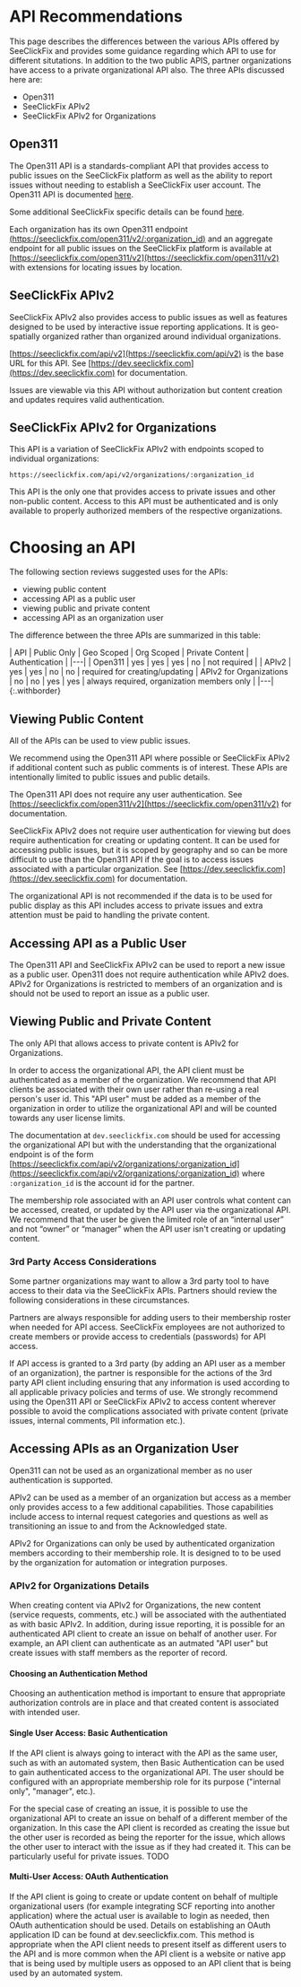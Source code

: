 # API Recommendations

This page describes the differences
between the various APIs offered by SeeClickFix
and provides some guidance
regarding which API to use for different situtations.
In addition to the
two public APIS, partner organizations have access to a private
organizational API also. The three APIs discussed here are:

* Open311
* SeeClickFix APIv2
* SeeClickFix APIv2 for Organizations


## Open311

The Open311 API is a standards-compliant API that provides access
to public issues on the SeeClickFix platform as well as the ability
to report issues without needing to establish a SeeClickFix user
account.
The Open311 API is documented [here](https://wiki.open311.org/GeoReport_v2/).

Some additional SeeClickFix specific details can be found [here](https://seeclickfix.com/open311/v2).

Each organization has its own Open311 endpoint
[(https://seeclickfix.com/open311/v2/:organization_id)](https://seeclickfix.com/open311/v2/:organization_id)
and an aggregate endpoint for all public issues on the SeeClickFix platform is available at
[https://seeclickfix.com/open311/v2](https://seeclickfix.com/open311/v2)
with extensions for locating issues by location.

## SeeClickFix APIv2

SeeClickFix APIv2 also provides access to public issues as well as
features designed to be used by interactive issue reporting
applications. It is geo-spatially organized rather than organized
around individual organizations.

[https://seeclickfix.com/api/v2](https://seeclickfix.com/api/v2) is the base URL for this API.
See [https://dev.seeclickfix.com](https://dev.seeclickfix.com) for documentation.

Issues are viewable via this API without authorization but content
creation and updates requires valid authentication.

## SeeClickFix APIv2 for Organizations

This API is a variation of SeeClickFix APIv2 with
endpoints scoped to individual organizations:

    https://seeclickfix.com/api/v2/organizations/:organization_id

This API is the only one that provides access to private issues and
other non-public content.  Access to this API must be authenticated
and is only available to properly authorized members of the respective
organizations.

# Choosing an API

The following section reviews suggested uses for the APIs:

* viewing public content
* accessing API as a public user
* viewing public and private content
* accessing API as an organization user

The difference between the three APIs are summarized in this table:

<style>
table.withborder { border:1px solid black; }
table.withborder { border-collapse: collapse; }
table.withborder, table.withborder th, table.withborder td { border: 1px solid black; }
table.withborder th, table.withborder td { border: 1px solid black; padding: 4px }
table.withborder th { background-color: #eeeeee }
</style>
| API | Public Only | Geo Scoped | Org Scoped | Private Content | Authentication |
|---|
| Open311 | yes | yes | yes | no | not required |
| APIv2 | yes | yes | no | no | required for creating/updating
| APIv2 for Organizations | no | no | yes | yes | always required, organization members only |
|---|
{:.withborder}


## Viewing Public Content

All of the APIs can be used to view public issues.

We recommend using the Open311 API where possible or SeeClickFix
APIv2 if additional content such as public comments is of interest.
These APIs are intentionally limited to public issues and public
details.

The Open311 API does not require any user authentication. See
[https://seeclickfix.com/open311/v2](https://seeclickfix.com/open311/v2)
for documentation.

SeeClickFix APIv2 does not require user authentication for viewing but
does require authentication for creating or updating content. It
can be used for accessing public issues, but it is scoped by geography
and so can be more difficult to use than the Open311 API if the
goal is to access issues associated with a particular organization.
See [https://dev.seeclickfix.com](https://dev.seeclickfix.com) for
documentation.

The organizational API is not recommended if the data is to be used
for public display as this API includes access to private issues
and extra attention must be paid to handling the private content.

## Accessing API as a Public User

The Open311 API and SeeClickFix APIv2 can be used to report a new
issue as a public user. Open311 does not require authentication
while APIv2 does. APIv2 for Organizations is restricted to members
of an organization and is should not be used to report an issue
as a public user.

## Viewing Public and Private Content

The only API that allows access to private content is APIv2 for
Organizations.

In order to access the organizational API, the API client must be
authenticated as a member of the organization. We recommend that
API clients be associated with their own user rather than re-using
a real person's user id. This "API user" must be added as a member
of the organization in order to utilize the organizational API and
will be counted towards any user license limits.

The documentation at `dev.seeclickfix.com` should be used for
accessing the organizational API but with the understanding that
the organizational endpoint is of the form
[https://seeclickfix.com/api/v2/organizations/:organization_id](https://seeclickfix.com/api/v2/organizations/:organization_id)
where `:organization_id` is the account id for the partner.

The membership role associated with an API user controls what content
can be accessed, created, or updated by the API user via the
organizational API. We recommend that the user be given the limited
role of an “internal user” and not “owner” or “manager” when
the API user isn't creating or updating content.

### 3rd Party Access Considerations

Some partner organizations may want to allow a 3rd party tool to
have access to their data via the SeeClickFix APIs. Partners should
review the following considerations in these circumstances.

Partners are always responsible for adding users to their membership
roster when needed for API access. SeeClickFix employees are not
authorized to create members or provide access to credentials
(passwords) for API access.

If API access is granted to a 3rd party (by adding an API user as
a member of an organization), the partner is responsible for the actions
of the 3rd party API client including ensuring that any information
is used according to all applicable privacy policies and terms of
use. We strongly recommend using the Open311 API or SeeClickFix
APIv2 to access content wherever possible to avoid the complications
associated with private content (private issues, internal comments,
PII information etc.).

## Accessing APIs as an Organization User

Open311 can not be used as an organizational member as
no user authentication is supported.

APIv2 can be used as a member of an organization but access as a
member only provides access to a few additional capabilities. Those
capabilities include access to internal request categories and questions
as well as transitioning an issue to and from the Acknowledged state.

APIv2 for Organizations can only be used by authenticated organization
members according to their membership role. It is designed to to be
used by the organization for automation or integration purposes.

### APIv2 for Organizations Details

When creating content via APIv2 for Organizations, the new content
(service requests, comments, etc.) will be associated with the
authentiated as with basic APIv2. In addition, during issue reporting,
it is possible for an authenticated API client to create an issue on
behalf of another user. For example, an API client can authenticate
as an autmated "API user" but create issues with staff members as
the reporter of record.

#### Choosing an Authentication Method

Choosing an authentication method is important to ensure that
appropriate authorization controls are in place and that created
content is associated with intended user.

#### Single User Access: Basic Authentication

If the API client is always going to interact with the API as the
same user, such as with an automated system, then Basic Authentication
can be used to gain authenticated access to the organizational API.
The user should be configured with an appropriate membership role for
its purpose ("internal only", "manager", etc.).

For the special case of creating an issue, it is possible to use
the organizational API to create an issue on behalf of a different
member of the organization. In this case the API client is recorded
as creating the issue but the other user is recorded as being the
reporter for the issue, which allows the other user to interact
with the issue as if they had created it. This can be particularly
useful for private issues. TODO

#### Multi-User Access: OAuth Authentication

If the API client is going to create or update content on behalf
of multiple organizational users (for example integrating SCF
reporting into another application) where the actual user is available
to login as needed, then OAuth authentication should be used. Details
on establishing an OAuth application ID can be found at
dev.seeclickfix.com. This method is appropriate when the API client
needs to present itself as different users to the API and is more
common when the API client is a website or native app that is being
used by multiple users as opposed to an API client that is being used
by an automated system.

